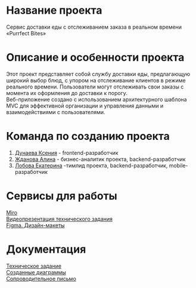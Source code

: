 # Название проекта

Сервис доставки еды с отслеживанием заказа в реальном времени «Purrfect Bites» <br />

# Описание и особенности проекта

Этот проект представляет собой службу доставки еды, предлагающую широкий выбор блюд, с упором на отслеживание клиентов в режиме реального времени. Пользователи могут отслеживать свои заказы с момента их оформления до доставки к порогу.  <br />
Веб-приложение создано с использованием архитектурного шаблона MVC для эффективной организации и управления данными и взаимодействиями с пользователями.  <br />



# Команда по созданию проекта

1. [Дунаева Ксения](https://github.com/KseniaMuxamedova) - frontend-разработчик <br />
2. [Жданова Алина](https://github.com/kuklachev) - бизнес-аналитик проекта, backend-разработчик <br />
3. [Лобова Екатерина](https://github.com/k8lobova) -тимлид проекта, backend-разработчик, mobile-разработчик <br />

# Сервисы для работы

[Miro](https://miro.com)<br />
[Видеопрезентация технического задания](https://drive.google.com)<br />
[Figma. Дизайн-макеты](https://www.figma.com)<br />

# Документация

[Техническое задание](https://github.com)<br />
[Созданные диаграммы](https://github.com)<br />
[Сопроводительное письмо](https://github.com)<br />

